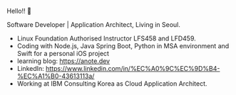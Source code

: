 Hello!! 👋

Software Developer | Application Architect, Living in Seoul.


* Linux Foundation Authorised Instructor LFS458 and LFD459.
* Coding with Node.js, Java Spring Boot, Python in MSA environment and Swift for a personal iOS project 
* learning blog: https://anote.dev
* LinkedIn: https://www.linkedin.com/in/%EC%A0%9C%EC%9D%B4-%EC%A1%B0-43613113a/
* Working at IBM Consulting Korea as Cloud Application Architect.

